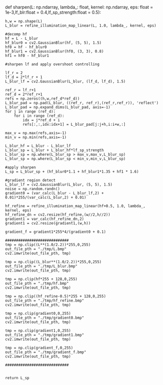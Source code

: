 
def sharpen(L: np.ndarray, lambda_: float, kernel: np.ndarray, eps: float = 1e-3,lf_blr:float = 0.4,lf_sp_strength:float = 0.5):


    h,w = np.shape(L)
    L_blur = refine_illumination_map_linear(L, 1.0, lambda_, kernel, eps)
    
    #decomp hf
    hf = L - L_blur
    hf_blur0 = cv2.GaussianBlur(hf, (5, 5), 1.5)
    hf0 = hf - hf_blur0
    hf_blur1 = cv2.GaussianBlur(hf0, (3, 3), 0.8)
    hf1 = hf0 - hf_blur1
    
    #sharpen lf and apply overshoot controlling

    lf_r = 2
    lf_d = 2*lf_r + 1
    L_blur_lf = cv2.GaussianBlur(L_blur, (lf_d, lf_d), 1.5)
    
    ref_r = lf_r+1
    ref_d = 2*ref_r+1
    refs = np.zeros((h,w,ref_d*ref_d))
    L_blur_pad = np.pad(L_blur, ((ref_r, ref_r),(ref_r,ref_r)), 'reflect')
    L_blur_pad = np.expand_dims(L_blur_pad, axis=-1)
    for j in range (ref_d):
        for i in range (ref_d):
            idx = j*ref_d + i
            refs[:,:,idx:idx+1] = L_blur_pad[j:j+h,i:i+w,:]
    
    max_v = np.max(refs,axis=-1)
    min_v = np.min(refs,axis=-1)
    
    L_blur_hf = L_blur - L_blur_lf
    L_blur_sp = L_blur + L_blur_hf*lf_sp_strength
    L_blur_sp = np.where(L_blur_sp > max_v,max_v,L_blur_sp)
    L_blur_sp = np.where(L_blur_sp < min_v,min_v,L_blur_sp)
    
    #apply sharpen
    L_sp = L_blur_sp + (hf_blur0*1.1 + hf_blur1*1.35 + hf1 * 1.6)
    
    #gradient region detect
    L_blur_lf = cv2.GaussianBlur(L_blur, (5, 5), 1.5)
    noise = np.random.randn()
    gradient0 = (var_calc(L_blur - L_blur_lf,2) + 0.01)*255/(var_calc(L_blur,2) + 0.01)
    
    hf_refine = refine_illumination_map_linear(hf+0.5, 1.0, lambda_, kernel, eps)
    hf_refine_dn = cv2.resize(hf_refine,(w//2,h//2))
    gradient1 = var_calc(hf_refine_dn,2)
    gradient1 = cv2.resize(gradient1,(w,h))
    
    gradient_f = gradient1*255*4/(gradient0 + 0.1)
    
    #############################
    tmp = np.clip((L**(1.0/2.2))*255,0,255)
    out_file_pth = "./tmp/L.bmp"
    cv2.imwrite(out_file_pth, tmp)
    
    tmp = np.clip((L_blur**(1.0/2.2))*255,0,255)
    out_file_pth = "./tmp/L_blur.bmp"
    cv2.imwrite(out_file_pth, tmp)
    
    tmp = np.clip(hf*255 + 128,0,255)
    out_file_pth = "./tmp/hf.bmp"
    cv2.imwrite(out_file_pth, tmp)
    
    tmp = np.clip((hf_refine-0.5)*255 + 128,0,255)
    out_file_pth = "./tmp/hf_refine.bmp"
    cv2.imwrite(out_file_pth, tmp)
    
    tmp = np.clip(gradient0,0,255)
    out_file_pth = "./tmp/gradient0.bmp"
    cv2.imwrite(out_file_pth, tmp)
    
    tmp = np.clip(gradient1,0,255)
    out_file_pth = "./tmp/gradient1.bmp"
    cv2.imwrite(out_file_pth, tmp)
    
    tmp = np.clip(gradient_f,0,255)
    out_file_pth = "./tmp/gradient_f.bmp"
    cv2.imwrite(out_file_pth, tmp)
    
    #############################
    

    return L_sp  
